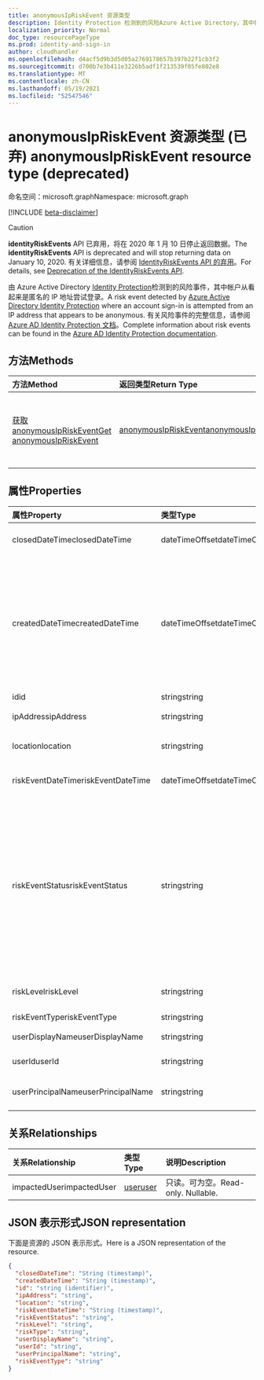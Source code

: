 ```yaml
---
title: anonymousIpRiskEvent 资源类型
description: Identity Protection 检测到的风险Azure Active Directory，其中帐户从看起来是匿名的 IP 地址尝试登录。 有关风险事件的完整信息，请参阅 Azure AD Identity Protection 文档。
localization_priority: Normal
doc_type: resourcePageType
ms.prod: identity-and-sign-in
author: cloudhandler
ms.openlocfilehash: d4acf5d9b3d5d05a2769178657b397b22f1cb3f2
ms.sourcegitcommit: d700b7e3b411e3226b5adf1f213539f05fe802e8
ms.translationtype: MT
ms.contentlocale: zh-CN
ms.lasthandoff: 05/19/2021
ms.locfileid: "52547546"
---
```

# <a name="anonymousipriskevent-resource-type-deprecated"></a><span data-ttu-id="58744-104">anonymousIpRiskEvent 资源类型 (已弃) </span><span class="sxs-lookup"><span data-stu-id="58744-104">anonymousIpRiskEvent resource type (deprecated)</span></span>

<span data-ttu-id="58744-105">命名空间：microsoft.graph</span><span class="sxs-lookup"><span data-stu-id="58744-105">Namespace: microsoft.graph</span></span>

[!INCLUDE [beta-disclaimer](../../includes/beta-disclaimer.md)]

>[!CAUTION]
><span data-ttu-id="58744-106">**identityRiskEvents** API 已弃用，将在 2020 年 1 月 10 日停止返回数据。</span><span class="sxs-lookup"><span data-stu-id="58744-106">The **identityRiskEvents** API is deprecated and will stop returning data on January 10, 2020.</span></span> <span data-ttu-id="58744-107">有关详细信息，请参阅 [IdentityRiskEvents API 的弃用](https://developer.microsoft.com/office/blogs/deprecatation-of-the-identityriskevents-api/)。</span><span class="sxs-lookup"><span data-stu-id="58744-107">For details, see [Deprecation of the IdentityRiskEvents API](https://developer.microsoft.com/office/blogs/deprecatation-of-the-identityriskevents-api/).</span></span>

<span data-ttu-id="58744-108">由 Azure Active Directory [Identity Protection](/azure/active-directory/identity-protection/overview-identity-protection)检测到的风险事件，其中帐户从看起来是匿名的 IP 地址尝试登录。</span><span class="sxs-lookup"><span data-stu-id="58744-108">A risk event detected by [Azure Active Directory Identity Protection](/azure/active-directory/identity-protection/overview-identity-protection) where an account sign-in is attempted from an IP address that appears to be anonymous.</span></span> <span data-ttu-id="58744-109">有关风险事件的完整信息，请参阅 [Azure AD Identity Protection 文档](/azure/active-directory/identity-protection/overview-identity-protection)。</span><span class="sxs-lookup"><span data-stu-id="58744-109">Complete information about risk events can be found in the [Azure AD Identity Protection documentation](/azure/active-directory/identity-protection/overview-identity-protection).</span></span>


## <a name="methods"></a><span data-ttu-id="58744-110">方法</span><span class="sxs-lookup"><span data-stu-id="58744-110">Methods</span></span>

| <span data-ttu-id="58744-111">方法</span><span class="sxs-lookup"><span data-stu-id="58744-111">Method</span></span>           | <span data-ttu-id="58744-112">返回类型</span><span class="sxs-lookup"><span data-stu-id="58744-112">Return Type</span></span>    |<span data-ttu-id="58744-113">说明</span><span class="sxs-lookup"><span data-stu-id="58744-113">Description</span></span>|
|:---------------|:--------|:----------|
|[<span data-ttu-id="58744-114">获取 anonymousIpRiskEvent</span><span class="sxs-lookup"><span data-stu-id="58744-114">Get anonymousIpRiskEvent</span></span>](../api/anonymousipriskevent-get.md) | [<span data-ttu-id="58744-115">anonymousIpRiskEvent</span><span class="sxs-lookup"><span data-stu-id="58744-115">anonymousIpRiskEvent</span></span>](anonymousipriskevent.md) |<span data-ttu-id="58744-116">读取 anonymousIpRiskEvent 对象的属性和关系。</span><span class="sxs-lookup"><span data-stu-id="58744-116">Read properties and relationships of anonymousIpRiskEvent object.</span></span>|

## <a name="properties"></a><span data-ttu-id="58744-117">属性</span><span class="sxs-lookup"><span data-stu-id="58744-117">Properties</span></span>
| <span data-ttu-id="58744-118">属性</span><span class="sxs-lookup"><span data-stu-id="58744-118">Property</span></span>     | <span data-ttu-id="58744-119">类型</span><span class="sxs-lookup"><span data-stu-id="58744-119">Type</span></span>   |<span data-ttu-id="58744-120">说明</span><span class="sxs-lookup"><span data-stu-id="58744-120">Description</span></span>|
|:---------------|:--------|:----------|
|<span data-ttu-id="58744-121">closedDateTime</span><span class="sxs-lookup"><span data-stu-id="58744-121">closedDateTime</span></span>|<span data-ttu-id="58744-122">dateTimeOffset</span><span class="sxs-lookup"><span data-stu-id="58744-122">dateTimeOffset</span></span>| <span data-ttu-id="58744-123">风险事件关闭的日期和时间</span><span class="sxs-lookup"><span data-stu-id="58744-123">The date and time that the risk event was closed</span></span>|
|<span data-ttu-id="58744-124">createdDateTime</span><span class="sxs-lookup"><span data-stu-id="58744-124">createdDateTime</span></span>|<span data-ttu-id="58744-125">dateTimeOffset</span><span class="sxs-lookup"><span data-stu-id="58744-125">dateTimeOffset</span></span>| <span data-ttu-id="58744-126">创建风险事件的日期和时间。</span><span class="sxs-lookup"><span data-stu-id="58744-126">The date and time that the risk event was created.</span></span> <span data-ttu-id="58744-127">这始终大于或等于风险事件本身的 datetime。</span><span class="sxs-lookup"><span data-stu-id="58744-127">This is always greater than or equal to the datetime of the risk event itself.</span></span> <span data-ttu-id="58744-128">这是在查询风险事件时用作筛选器的正确属性。</span><span class="sxs-lookup"><span data-stu-id="58744-128">This is the correct property to use as a filter when querying risk events.</span></span>|
|<span data-ttu-id="58744-129">id</span><span class="sxs-lookup"><span data-stu-id="58744-129">id</span></span>|<span data-ttu-id="58744-130">string</span><span class="sxs-lookup"><span data-stu-id="58744-130">string</span></span>| <span data-ttu-id="58744-131">只读</span><span class="sxs-lookup"><span data-stu-id="58744-131">Read-only</span></span>|
|<span data-ttu-id="58744-132">ipAddress</span><span class="sxs-lookup"><span data-stu-id="58744-132">ipAddress</span></span>|<span data-ttu-id="58744-133">string</span><span class="sxs-lookup"><span data-stu-id="58744-133">string</span></span>| <span data-ttu-id="58744-134">登录的 IP 地址</span><span class="sxs-lookup"><span data-stu-id="58744-134">The IP address of the sign-in</span></span>|
|<span data-ttu-id="58744-135">location</span><span class="sxs-lookup"><span data-stu-id="58744-135">location</span></span>|<span data-ttu-id="58744-136">string</span><span class="sxs-lookup"><span data-stu-id="58744-136">string</span></span>| <span data-ttu-id="58744-137">附加到登录 IP 地址的位置</span><span class="sxs-lookup"><span data-stu-id="58744-137">The location attached to the IP address of the sign-in</span></span>|
|<span data-ttu-id="58744-138">riskEventDateTime</span><span class="sxs-lookup"><span data-stu-id="58744-138">riskEventDateTime</span></span>|<span data-ttu-id="58744-139">dateTimeOffset</span><span class="sxs-lookup"><span data-stu-id="58744-139">dateTimeOffset</span></span>| <span data-ttu-id="58744-140">发生风险事件的日期和时间</span><span class="sxs-lookup"><span data-stu-id="58744-140">The date and time when the risk event occurred</span></span>|
|<span data-ttu-id="58744-141">riskEventStatus</span><span class="sxs-lookup"><span data-stu-id="58744-141">riskEventStatus</span></span>|<span data-ttu-id="58744-142">string</span><span class="sxs-lookup"><span data-stu-id="58744-142">string</span></span>| <span data-ttu-id="58744-143">可取值为：`active`、`remediated`、`dismissedAsFixed`、`dismissedAsFalsePositive`、`dismissedAsIgnore`、`loginBlocked`、`closedMfaAuto`、`closedMultipleReasons`。</span><span class="sxs-lookup"><span data-stu-id="58744-143">Possible values are: `active`, `remediated`, `dismissedAsFixed`, `dismissedAsFalsePositive`, `dismissedAsIgnore`, `loginBlocked`, `closedMfaAuto`, `closedMultipleReasons`.</span></span>|
|<span data-ttu-id="58744-144">riskLevel</span><span class="sxs-lookup"><span data-stu-id="58744-144">riskLevel</span></span>|<span data-ttu-id="58744-145">string</span><span class="sxs-lookup"><span data-stu-id="58744-145">string</span></span>| <span data-ttu-id="58744-146">可取值为：`low`、`medium`、`high`。</span><span class="sxs-lookup"><span data-stu-id="58744-146">Possible values are: `low`, `medium`, `high`.</span></span>|
|<span data-ttu-id="58744-147">riskEventType</span><span class="sxs-lookup"><span data-stu-id="58744-147">riskEventType</span></span>|<span data-ttu-id="58744-148">string</span><span class="sxs-lookup"><span data-stu-id="58744-148">string</span></span>| <span data-ttu-id="58744-149">风险类型</span><span class="sxs-lookup"><span data-stu-id="58744-149">The type of risk</span></span>|
|<span data-ttu-id="58744-150">userDisplayName</span><span class="sxs-lookup"><span data-stu-id="58744-150">userDisplayName</span></span>|<span data-ttu-id="58744-151">string</span><span class="sxs-lookup"><span data-stu-id="58744-151">string</span></span>| <span data-ttu-id="58744-152">处于风险中的用户的名称</span><span class="sxs-lookup"><span data-stu-id="58744-152">The name of the user at risk</span></span>|
|<span data-ttu-id="58744-153">userId</span><span class="sxs-lookup"><span data-stu-id="58744-153">userId</span></span>|<span data-ttu-id="58744-154">string</span><span class="sxs-lookup"><span data-stu-id="58744-154">string</span></span>| <span data-ttu-id="58744-155">处于风险中的用户的 ID</span><span class="sxs-lookup"><span data-stu-id="58744-155">The id of the user at risk</span></span>|
|<span data-ttu-id="58744-156">userPrincipalName</span><span class="sxs-lookup"><span data-stu-id="58744-156">userPrincipalName</span></span>|<span data-ttu-id="58744-157">string</span><span class="sxs-lookup"><span data-stu-id="58744-157">string</span></span>| <span data-ttu-id="58744-158">处于风险中的用户的用户主体名称</span><span class="sxs-lookup"><span data-stu-id="58744-158">The user principal name of the user at risk</span></span>|

## <a name="relationships"></a><span data-ttu-id="58744-159">关系</span><span class="sxs-lookup"><span data-stu-id="58744-159">Relationships</span></span>
| <span data-ttu-id="58744-160">关系</span><span class="sxs-lookup"><span data-stu-id="58744-160">Relationship</span></span> | <span data-ttu-id="58744-161">类型</span><span class="sxs-lookup"><span data-stu-id="58744-161">Type</span></span>   |<span data-ttu-id="58744-162">说明</span><span class="sxs-lookup"><span data-stu-id="58744-162">Description</span></span>|
|:---------------|:--------|:----------|
|<span data-ttu-id="58744-163">impactedUser</span><span class="sxs-lookup"><span data-stu-id="58744-163">impactedUser</span></span>|[<span data-ttu-id="58744-164">user</span><span class="sxs-lookup"><span data-stu-id="58744-164">user</span></span>](user.md)| <span data-ttu-id="58744-p105">只读。可为空。</span><span class="sxs-lookup"><span data-stu-id="58744-p105">Read-only. Nullable.</span></span>|

## <a name="json-representation"></a><span data-ttu-id="58744-167">JSON 表示形式</span><span class="sxs-lookup"><span data-stu-id="58744-167">JSON representation</span></span>

<span data-ttu-id="58744-168">下面是资源的 JSON 表示形式。</span><span class="sxs-lookup"><span data-stu-id="58744-168">Here is a JSON representation of the resource.</span></span>

<!-- {
  "blockType": "resource",
  "optionalProperties": [

  ],
   "baseType":"microsoft.graph.locatedRiskEvent",
  "@odata.type": "microsoft.graph.anonymousIpRiskEvent"
}-->

```json
{
  "closedDateTime": "String (timestamp)",
  "createdDateTime": "String (timestamp)",
  "id": "string (identifier)",
  "ipAddress": "string",
  "location": "string",
  "riskEventDateTime": "String (timestamp)",
  "riskEventStatus": "string",
  "riskLevel": "string",
  "riskType": "string",
  "userDisplayName": "string",
  "userId": "string",
  "userPrincipalName": "string",
  "riskEventType": "string"
}

```

<!-- uuid: 8fcb5dbc-d5aa-4681-8e31-b001d5168d79
2015-10-25 14:57:30 UTC -->
<!--
{
  "type": "#page.annotation",
  "description": "anonymousIpRiskEvent resource",
  "keywords": "",
  "section": "documentation",
  "tocPath": "",
  "suppressions": []
}
-->
